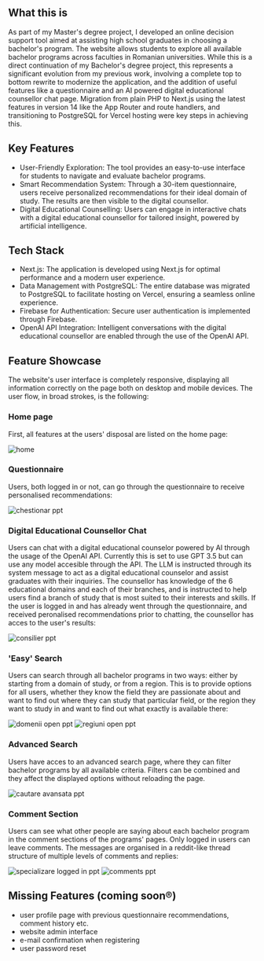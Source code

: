 ## What this is

As part of my Master's degree project, I developed an online decision support tool aimed at assisting high school graduates in choosing a bachelor's program. The website allows students to explore all available bachelor programs across faculties in Romanian universities. While this is a direct continuation of my Bachelor's degree project, this represents a significant evolution from my previous work, involving a complete top to bottom rewrite to modernize the application, and the addition of useful features like a questionnaire and an AI powered digital educational counsellor chat page. Migration from plain PHP to Next.js using the latest features in version 14 like the App Router and route handlers, and transitioning to PostgreSQL for Vercel hosting were key steps in achieving this.

## Key Features

- User-Friendly Exploration: The tool provides an easy-to-use interface for students to navigate and evaluate bachelor programs.
 - Smart Recommendation System: Through a 30-item questionnaire, users receive personalized recommendations for their ideal domain of study. The results are then visible to the digital counsellor.
 - Digital Educational Counselling: Users can engage in interactive chats with a digital educational counsellor for tailored insight, powered by artificial intelligence.

## Tech Stack
 - Next.js: The application is developed using Next.js for optimal performance and a modern user experience.
 - Data Management with PostgreSQL: The entire database was migrated to PostgreSQL to facilitate hosting on Vercel, ensuring a seamless online experience.
 - Firebase for Authentication: Secure user authentication is implemented through Firebase.
 - OpenAI API Integration: Intelligent conversations with the digital educational counsellor are enabled through the use of the OpenAI API.

## Feature Showcase
The website's user interface is completely responsive, displaying all information correctly on the page both on desktop and mobile devices. The user flow, in broad strokes, is the following:
### Home page
First, all features at the users' disposal are listed on the home page:

  ![home](https://github.com/tupudipi/disertatie/assets/57905839/11945416-4387-43cd-ae1c-83410deebe08)
   

### Questionnaire
Users, both logged in or not, can go through the questionnaire to receive personalised recommendations:
   
  ![chestionar ppt](https://github.com/tupudipi/disertatie/assets/57905839/cb64fab4-a9a2-4e70-9eab-ae167ce10fcd)


### Digital Educational Counsellor Chat
Users can chat with a digital educational counselor powered by AI through the usage of the OpenAI API. Currently this is set to use GPT 3.5 but can use any model accesible through the API. The LLM is instructed through its system message to act as a digital educational counselor and assist graduates with their inquiries. The counsellor has knowledge of the 6 educational domains and each of their branches, and is instructed to help users find a branch of study that is most suited to their interests and skills. If the user is logged in and has already went through the questionnaire, and received peronalised recommendations prior to chatting, the counsellor has acces to the user's results:
   
  ![consilier ppt](https://github.com/tupudipi/disertatie/assets/57905839/f92f8fee-f3be-4559-9765-dbd3b6030d86)


### 'Easy' Search
Users can search through all bachelor programs in two ways: either by starting from a domain of study, or from a region. This is to provide options for all users, whether they know the field they are passionate about and want to find out where they can study that particular field, or the region they want to study in and want to find out what exactly is available there:
   
  ![domenii open ppt](https://github.com/tupudipi/disertatie/assets/57905839/3891b2fc-37a0-4871-965c-4ec50d5923fe)
  ![regiuni open ppt](https://github.com/tupudipi/disertatie/assets/57905839/26138d92-3e74-444e-a0f2-b0e30090b262)


### Advanced Search
Users have acces to an advanced search page, where they can filter bachelor programs by all available criteria. Filters can be combined and they affect the displayed options without reloading the page.
   
  ![cautare avansata ppt](https://github.com/tupudipi/disertatie/assets/57905839/76e6880e-8b37-4544-adfd-e7647936da5a)


### Comment Section
Users can see what other people are saying about each bachelor program in the comment sections of the programs' pages. Only logged in users can leave comments. The messages are organised in a reddit-like thread structure of multiple levels of comments and replies:
   
  ![specializare logged in ppt](https://github.com/tupudipi/disertatie/assets/57905839/f33b74be-4d13-4470-aeec-0ff84fa0fe6b)
  ![comments ppt](https://github.com/tupudipi/disertatie/assets/57905839/5fafd3a1-7c5f-4d35-b9e0-feb35410a25d)



## Missing Features (coming soon®)
 - user profile page with previous questionnaire recommendations, comment history etc.
 - website admin interface
 - e-mail confirmation when registering
 - user password reset
